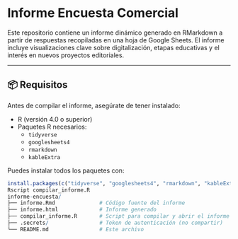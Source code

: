 # Informe Encuesta Comercial

Este repositorio contiene un informe dinámico generado en RMarkdown a partir de respuestas recopiladas en una hoja de Google Sheets. El informe incluye visualizaciones clave sobre digitalización, etapas educativas y el interés en nuevos proyectos editoriales.

---

## 📦 Requisitos

Antes de compilar el informe, asegúrate de tener instalado:

- R (versión 4.0 o superior)
- Paquetes R necesarios:
  - `tidyverse`
  - `googlesheets4`
  - `rmarkdown`
  - `kableExtra`

Puedes instalar todos los paquetes con:

```r
install.packages(c("tidyverse", "googlesheets4", "rmarkdown", "kableExtra"))
Rscript compilar_informe.R
informe-encuesta/
├── informe.Rmd              # Código fuente del informe
├── informe.html             # Informe generado
├── compilar_informe.R       # Script para compilar y abrir el informe
├── .secrets/                # Token de autenticación (no compartir)
└── README.md                # Este archivo
